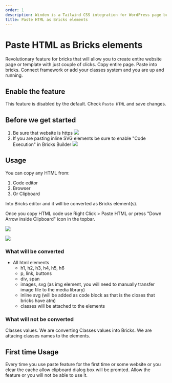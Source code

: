 ```yaml
---
order: 1
description: Winden is a Tailwind CSS integration for WordPress page builders.
title: Paste HTML as Bricks elements
---
```


# Paste HTML as Bricks elements

Revolutionary feature for bricks that will allow you to create entire website page or template with just couple of clicks. Copy entire page. Paste into bricks. Connect framework or add your classes system and you are up and running. 

## Enable the feature

This feature is disabled by the default.
Check `Paste HTML` and save changes.

## Before we get started

1. Be sure that website is https
	![](../img/secure-website.png)
2. If you are pasting inline SVG elements be sure to enable "Code Execution" in Bricks Builder
	![](../img/code-execution.png)
	
	
## Usage 

You can copy any HTML from:
1. Code editor
2. Browser
3. Or Clipboard 

Into Bricks editor and it will be converted as Bricks element(s).

Once you copy HTML code use Right Click > Paste HTML or press "Down Arrow inside Clipboard" icon in the topbar. 

![](../img/paste-html-icon.png)

![](../img/paste-html-right-click.png)

### What will be converted

- All html elements 
	-  h1, h2, h3, h4, h5, h6
	-  p, link, buttons
	-  div, span
	-  images, svg (as img element, you will need to manually transfer image file to the media library)
	-  inline svg (will be added as code block as that is the closes that bricks have atm)
	-  classes will be attached to the elements

### What will not be converted	

Classes values. We are converting Classes values into Bricks. We are attacing classes names to the elements. 

## First time Usage 

Every time you use paste feature for the first time or some website or you clear the cache allow clipboard dialog box will be promted. Allow the feature or you will not be able to use it. 